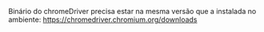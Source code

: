 Binário do chromeDriver precisa estar na mesma versão que a instalada no ambiente: https://chromedriver.chromium.org/downloads

